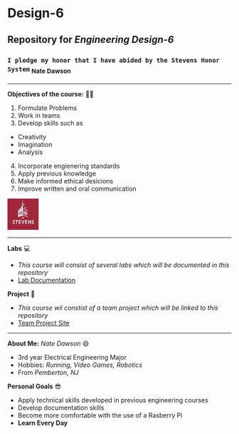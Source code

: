 # **Design-6**
## Repository for _Engineering Design-6_
###  `I pledge my honor that I have abided by the Stevens Honor System` <sub>Nate Dawson<sub>

---

**Objectives of the course:** 👨‍💻
1. Formulate Problems
2. Work in teams
3. Develop skills such as
-    Creativity
-    Imagination
-    Analysis
4. Incorporate engienering standards
5. Apply previous knowledge
6. Make informed ethical desicions
7. Improve written and oral communication

![Stevens Logo](Stevens_Logo.jpg "Stevens Logo")

---

**Labs** 💻
- *This course will consist of several labs which will be documented in this repository*
- [Lab Documentation](https://github.com/Nated1203/Design-6/blob/main/Lab%20Documentation)

**Project** 🤖
- *This course wil constist of a team project which will be linked to this repository*
- [Team Project Site](https://sites.google.com/stevens.edu/engineeringdesign6teamproject/home)

---
**About Me:** *Nate Dawson* 😄
- 3rd year Electrical Engineering Major
- Hobbies: *Running, Video Games, Robotics*
- From *Pemberton, NJ*


**Personal Goals** 😎
- Apply technical skills developed in previous engineering courses
- Develop documentation skills
- Become more comfortable with the use of a Rasberry Pi
- **Learn Every Day**


  
